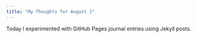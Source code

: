 ```yaml
---
title: "My Thoughts for August 1"
---
```


Today I experimented with GitHub Pages journal entries using Jekyll posts.
